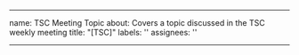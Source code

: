 <!-- SPDX-FileCopyrightText: 2025 Contributors to the Media eXchange Layer project https://github.com/dmf-mxl/mxl/contributors.md -->
<!-- SPDX-License-Identifier: Apache-2.0 -->

---
name: TSC Meeting Topic
about: Covers a topic discussed in the TSC weekly meeting
title: "[TSC]"
labels: ''
assignees: ''

---


